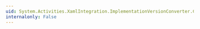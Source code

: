 ```yaml
---
uid: System.Activities.XamlIntegration.ImplementationVersionConverter.ConvertFrom(System.ComponentModel.ITypeDescriptorContext,System.Globalization.CultureInfo,System.Object)
internalonly: False
---
```

